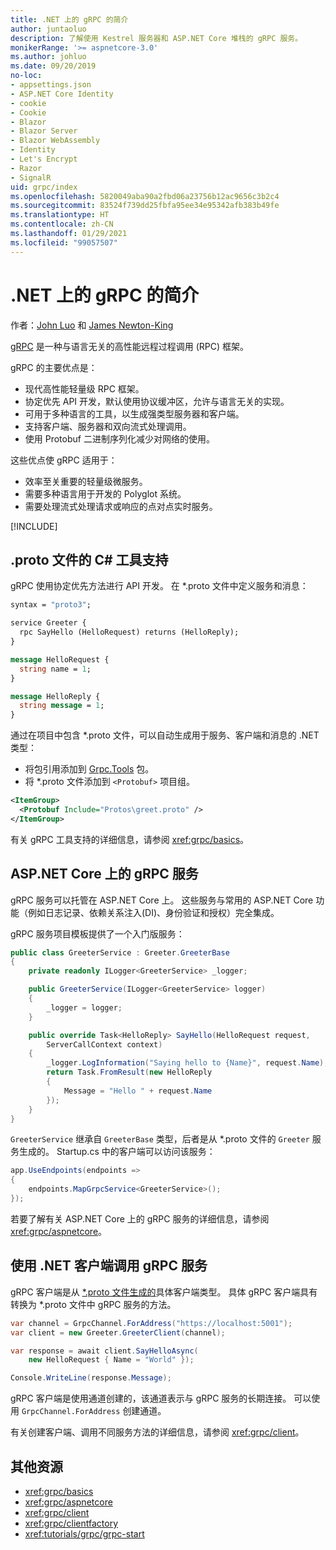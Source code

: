 ```yaml
---
title: .NET 上的 gRPC 的简介
author: juntaoluo
description: 了解使用 Kestrel 服务器和 ASP.NET Core 堆栈的 gRPC 服务。
monikerRange: '>= aspnetcore-3.0'
ms.author: johluo
ms.date: 09/20/2019
no-loc:
- appsettings.json
- ASP.NET Core Identity
- cookie
- Cookie
- Blazor
- Blazor Server
- Blazor WebAssembly
- Identity
- Let's Encrypt
- Razor
- SignalR
uid: grpc/index
ms.openlocfilehash: 5820049aba90a2fbd06a23756b12ac9656c3b2c4
ms.sourcegitcommit: 83524f739dd25fbfa95ee34e95342afb383b49fe
ms.translationtype: HT
ms.contentlocale: zh-CN
ms.lasthandoff: 01/29/2021
ms.locfileid: "99057507"
---
```

# <a name="introduction-to-grpc-on-net"></a>.NET 上的 gRPC 的简介

作者：[John Luo](https://github.com/juntaoluo) 和 [James Newton-King](https://twitter.com/jamesnk)

[gRPC](https://grpc.io/docs/guides/) 是一种与语言无关的高性能远程过程调用 (RPC) 框架。

gRPC 的主要优点是：
* 现代高性能轻量级 RPC 框架。
* 协定优先 API 开发，默认使用协议缓冲区，允许与语言无关的实现。
* 可用于多种语言的工具，以生成强类型服务器和客户端。
* 支持客户端、服务器和双向流式处理调用。
* 使用 Protobuf 二进制序列化减少对网络的使用。

这些优点使 gRPC 适用于：
* 效率至关重要的轻量级微服务。
* 需要多种语言用于开发的 Polyglot 系统。
* 需要处理流式处理请求或响应的点对点实时服务。

[!INCLUDE[](~/includes/gRPCazure.md)]

## <a name="c-tooling-support-for-proto-files"></a>.proto 文件的 C# 工具支持

gRPC 使用协定优先方法进行 API 开发。 在 \*.proto 文件中定义服务和消息：

```protobuf
syntax = "proto3";

service Greeter {
  rpc SayHello (HelloRequest) returns (HelloReply);
}

message HelloRequest {
  string name = 1;
}

message HelloReply {
  string message = 1;
}
```

通过在项目中包含 \*.proto 文件，可以自动生成用于服务、客户端和消息的 .NET 类型：

* 将包引用添加到 [Grpc.Tools](https://www.nuget.org/packages/Grpc.Tools/) 包。
* 将 \*.proto 文件添加到 `<Protobuf>` 项目组。

```xml
<ItemGroup>
  <Protobuf Include="Protos\greet.proto" />
</ItemGroup>
```

有关 gRPC 工具支持的详细信息，请参阅 <xref:grpc/basics>。

## <a name="grpc-services-on-aspnet-core"></a>ASP.NET Core 上的 gRPC 服务

gRPC 服务可以托管在 ASP.NET Core 上。 这些服务与常用的 ASP.NET Core 功能（例如日志记录、依赖关系注入(DI)、身份验证和授权）完全集成。

gRPC 服务项目模板提供了一个入门版服务：

```csharp
public class GreeterService : Greeter.GreeterBase
{
    private readonly ILogger<GreeterService> _logger;

    public GreeterService(ILogger<GreeterService> logger)
    {
        _logger = logger;
    }

    public override Task<HelloReply> SayHello(HelloRequest request,
        ServerCallContext context)
    {
        _logger.LogInformation("Saying hello to {Name}", request.Name);
        return Task.FromResult(new HelloReply 
        {
            Message = "Hello " + request.Name
        });
    }
}
```

`GreeterService` 继承自 `GreeterBase` 类型，后者是从 \*.proto 文件的 `Greeter` 服务生成的。 Startup.cs 中的客户端可以访问该服务：

```csharp
app.UseEndpoints(endpoints =>
{
    endpoints.MapGrpcService<GreeterService>();
});
```

若要了解有关 ASP.NET Core 上的 gRPC 服务的详细信息，请参阅 <xref:grpc/aspnetcore>。

## <a name="call-grpc-services-with-a-net-client"></a>使用 .NET 客户端调用 gRPC 服务

gRPC 客户端是从 [\*.proto  文件生成的](xref:grpc/basics#generated-c-assets)具体客户端类型。 具体 gRPC 客户端具有转换为 \*.proto  文件中 gRPC 服务的方法。

```csharp
var channel = GrpcChannel.ForAddress("https://localhost:5001");
var client = new Greeter.GreeterClient(channel);

var response = await client.SayHelloAsync(
    new HelloRequest { Name = "World" });

Console.WriteLine(response.Message);
```

gRPC 客户端是使用通道创建的，该通道表示与 gRPC 服务的长期连接。 可以使用 `GrpcChannel.ForAddress` 创建通道。

有关创建客户端、调用不同服务方法的详细信息，请参阅 <xref:grpc/client>。

## <a name="additional-resources"></a>其他资源

* <xref:grpc/basics>
* <xref:grpc/aspnetcore>
* <xref:grpc/client>
* <xref:grpc/clientfactory>
* <xref:tutorials/grpc/grpc-start>

